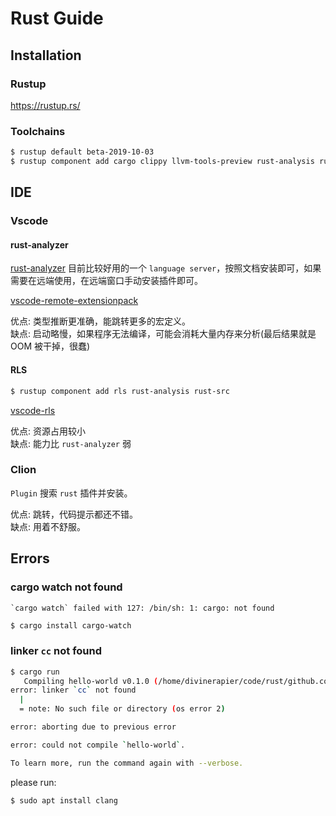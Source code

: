 # Rust Guide

## Installation

### Rustup

https://rustup.rs/

### Toolchains

``` bash
$ rustup default beta-2019-10-03
$ rustup component add cargo clippy llvm-tools-preview rust-analysis rust-docs rust-src rust-std rustc rustfmt
```

## IDE

### Vscode

#### rust-analyzer

[rust-analyzer](https://github.com/rust-analyzer/rust-analyzer) 目前比较好用的一个 `language server`，按照文档安装即可，如果需要在远端使用，在远端窗口手动安装插件即可。

[vscode-remote-extensionpack](https://marketplace.visualstudio.com/items?itemName=ms-vscode-remote.vscode-remote-extensionpack)

优点: 类型推断更准确，能跳转更多的宏定义。   
缺点: 启动略慢，如果程序无法编译，可能会消耗大量内存来分析(最后结果就是 OOM 被干掉，很蠢)   

#### RLS

``` bash
$ rustup component add rls rust-analysis rust-src
```

[vscode-rls](https://marketplace.visualstudio.com/items?itemName=rust-lang.rust)
 
优点: 资源占用较小   
缺点: 能力比 `rust-analyzer` 弱   

### Clion

`Plugin` 搜索 `rust` 插件并安装。

优点: 跳转，代码提示都还不错。   
缺点: 用着不舒服。   

## Errors

### cargo watch not found

```
`cargo watch` failed with 127: /bin/sh: 1: cargo: not found
```

``` bash
$ cargo install cargo-watch
```

### linker `cc` not found

``` bash
$ cargo run
   Compiling hello-world v0.1.0 (/home/divinerapier/code/rust/github.com/divinerapier/example/hello-world)
error: linker `cc` not found
  |
  = note: No such file or directory (os error 2)

error: aborting due to previous error

error: could not compile `hello-world`.

To learn more, run the command again with --verbose.
```

please run:

``` bash
$ sudo apt install clang
```
